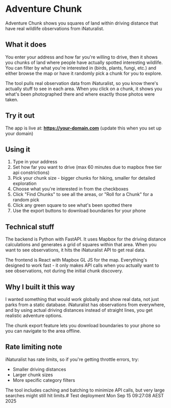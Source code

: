 # Adventure Chunk

Adventure Chunk shows you squares of land within driving distance that have real wildlife observations from iNaturalist.

## What it does

You enter your address and how far you're willing to drive, then it shows you chunks of land where people have actually spotted interesting wildlife. You can filter by what you're interested in (birds, plants, fungi, etc.) and either browse the map or have it randomly pick a chunk for you to explore.

The tool pulls real observation data from iNaturalist, so you know there's actually stuff to see in each area. When you click on a chunk, it shows you what's been photographed there and where exactly those photos were taken.

## Try it out

The app is live at: **https://your-domain.com** (update this when you set up your domain)

## Using it

1. Type in your address
2. Set how far you want to drive (max 60 minutes due to mapbox free tier api constrictions)
3. Pick your chunk size - bigger chunks for hiking, smaller for detailed exploration
4. Choose what you're interested in from the checkboxes
5. Click "Find Chunks" to see all the areas, or "Roll for a Chunk" for a random pick
6. Click any green square to see what's been spotted there
7. Use the export buttons to download boundaries for your phone

## Technical stuff

The backend is Python with FastAPI. It uses Mapbox for the driving distance calculations and generates a grid of squares within that area. When you want to see observations, it hits the iNaturalist API to get real data.

The frontend is React with Mapbox GL JS for the map. Everything's designed to work fast - it only makes API calls when you actually want to see observations, not during the initial chunk discovery.

## Why I built it this way

I wanted something that would work globally and show real data, not just parks from a static database. iNaturalist has observations from everywhere, and by using actual driving distances instead of straight lines, you get realistic adventure options.

The chunk export feature lets you download boundaries to your phone so you can navigate to the area offline.

## Rate limiting note

iNaturalist has rate limits, so if you're getting throttle errors, try:
- Smaller driving distances
- Larger chunk sizes
- More specific category filters

The tool includes caching and batching to minimize API calls, but very large searches might still hit limits.# Test deployment Mon Sep 15 09:27:08 AEST 2025
